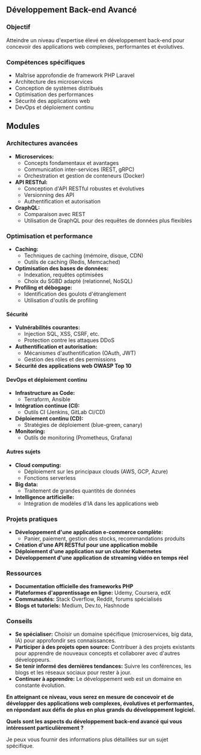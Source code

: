 ## Développement Back-end Avancé

### Objectif

Atteindre un niveau d'expertise élevé en développement back-end pour concevoir des applications web complexes, performantes et évolutives.

### Compétences spécifiques

* Maîtrise approfondie de framework PHP Laravel
* Architecture des microservices
* Conception de systèmes distribués
* Optimisation des performances
* Sécurité des applications web
* DevOps et déploiement continu

## Modules

### **Architectures avancées**
* **Microservices:**
    * Concepts fondamentaux et avantages
    * Communication inter-services (REST, gRPC)
    * Orchestration et gestion de conteneurs (Docker)
* **API RESTful:**
    * Conception d'API RESTful robustes et évolutives
    * Versionning des API
    * Authentification et autorisation
* **GraphQL:**
    * Comparaison avec REST
    * Utilisation de GraphQL pour des requêtes de données plus flexibles

### **Optimisation et performance**
* **Caching:**
    * Techniques de caching (mémoire, disque, CDN)
    * Outils de caching (Redis, Memcached)
* **Optimisation des bases de données:**
    * Indexation, requêtes optimisées
    * Choix du SGBD adapté (relationnel, NoSQL)
* **Profiling et débogage:**
    * Identification des goulots d'étranglement
    * Utilisation d'outils de profiling

#### **Sécurité**
* **Vulnérabilités courantes:**
    * Injection SQL, XSS, CSRF, etc.
    * Protection contre les attaques DDoS
* **Authentification et autorisation:**
    * Mécanismes d'authentification (OAuth, JWT)
    * Gestion des rôles et des permissions
* **Sécurité des applications web OWASP Top 10**

#### **DevOps et déploiement continu**
* **Infrastructure as Code:**
    * Terraform, Ansible
* **Intégration continue (CI):**
    * Outils CI (Jenkins, GitLab CI/CD)
* **Déploiement continu (CD):**
    * Stratégies de déploiement (blue-green, canary)
* **Monitoring:**
    * Outils de monitoring (Prometheus, Grafana)

#### **Autres sujets**
* **Cloud computing:**
    * Déploiement sur les principaux clouds (AWS, GCP, Azure)
    * Fonctions serverless
* **Big data:**
    * Traitement de grandes quantités de données
* **Intelligence artificielle:**
    * Intégration de modèles d'IA dans les applications web

### Projets pratiques
* **Développement d'une application e-commerce complète:**
    * Panier, paiement, gestion des stocks, recommandations produits
* **Création d'une API RESTful pour une application mobile**
* **Déploiement d'une application sur un cluster Kubernetes**
* **Développement d'une application de streaming vidéo en temps réel**

### Ressources
* **Documentation officielle des frameworks PHP**
* **Plateformes d'apprentissage en ligne:** Udemy, Coursera, edX
* **Communautés:** Stack Overflow, Reddit, forums spécialisés
* **Blogs et tutoriels:** Medium, Dev.to, Hashnode

### Conseils
* **Se spécialiser:** Choisir un domaine spécifique (microservices, big data, IA) pour approfondir ses connaissances.
* **Participer à des projets open source:** Contribuer à des projets existants pour apprendre de nouveaux concepts et collaborer avec d'autres développeurs.
* **Se tenir informé des dernières tendances:** Suivre les conférences, les blogs et les réseaux sociaux pour rester à jour.
* **Continuer à apprendre:** Le développement web est un domaine en constante évolution.

**En atteignant ce niveau, vous serez en mesure de concevoir et de développer des applications web complexes, évolutives et performantes, en répondant aux défis de plus en plus grands du développement logiciel.**

**Quels sont les aspects du développement back-end avancé qui vous intéressent particulièrement ?**

Je peux vous fournir des informations plus détaillées sur un sujet spécifique.
